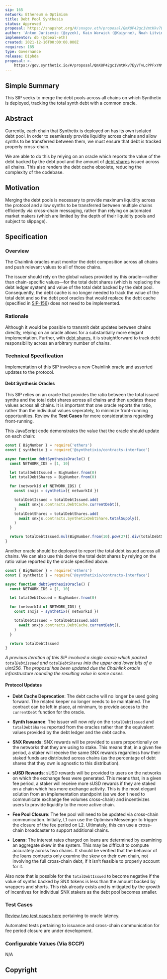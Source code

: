 ```yaml
---
sip: 165
network: Ethereum & Optimism
title: Debt Pool Synthesis
status: Approved
proposal: https://snapshot.org/#/snxgov.eth/proposal/QmX8P42gc1VmtKkv7EyVTvLcPPFxYNtgTndiMxSJ6HSL8k
author: 'Anton Jurisevic (@zyzek), Kain Warwick (@Kaiynne), Noah Litvin (@noahlitvin), db (@dbeal-eth)'
implementor: db (@dbeal-eth)
created: 2021-12-16T00:00:00.000Z
requires: 185
type: Governance
release: Diphda
proposal: >-
    https://gov.synthetix.io/#/proposal/QmX8P42gc1VmtKkv7EyVTvLcPPFxYNtgTndiMxSJ6HSL8k
---
```


## Simple Summary

<!--"If you can't explain it simply, you don't understand it well enough." Simply describe the outcome the proposed changes intends to achieve. This should be non-technical and accessible to a casual community member.-->

This SIP seeks to merge the debt pools across all chains on which Synthetix is deployed, tracking the total synth debt with a common oracle.

## Abstract

Currently, each chain that Synthetix is deployed on has its own isolated debt pool. In order to seamlessly provide liquidity across chains and allow synths to be transferred between them, we must ensure that debt is tracked properly cross-chain.

We are able to do this by relying on an oracle which reports the value of the debt backed by the debt pool and the amount of [debt shares](https://sips.synthetix.io/sips/sip-185) issued across all chains. This also renders the debt cache obsolete, reducing the complexity of the codebase.

## Motivation

<!--This is the problem statement. This is the *why* of the SIP. It should clearly explain *why* the current state of the protocol is inadequate.  It is critical that you explain *why* the change is needed, if the SIP proposes changing how something is calculated, you must address *why* the current calculation is inaccurate or wrong. This is not the place to describe how the SIP will address the issue!-->

Merging the debt pools is necessary to provide maximum liquidity across the protocol and allow synths to be transferred between multiple chains efficiently via cross-chain messaging, rather than relying on automated market makers (which are limited by the depth of their liquidity pools and subject to slippage).

## Specification

<!--The specification should describe the syntax and semantics of any new feature, there are five sections
1. Overview
2. Rationale
3. Technical Specification
4. Test Cases
5. Configurable Values
-->

### Overview

The Chainlink oracles must monitor the debt composition across all chains and push relevant values to all of those chains.

The issuer should rely on the global values provided by this oracle—rather than chain-specific values—for the total debt shares (which is replacing the debt ledger system) and value of the total debt backed by the debt pool. Consequently, the debt cache is no longer needed to track the value of the total debt and so the debt pool oracles that would replace the debt cache (specified in [SIP-156](https://sips.synthetix.io/sips/sip-156)) does not need to be implemented.

### Rationale

Although it would be possible to transmit debt updates between chains directly, relying on an oracle allows for a substantially more elegant implementation. Further, with [debt shares](https://sips.synthetix.io/sips/sip-185), it is straightforward to track debt responsibility across an arbitrary number of chains.

### Technical Specification

<!--The technical specification should outline the public API of the changes proposed. That is, changes to any of the interfaces Synthetix currently exposes or the creations of new ones.-->

Implementation of this SIP involves a new Chainlink oracle and assorted updates to the protocol.

#### Debt Synthesis Oracles

This SIP relies on an oracle that provides the ratio between the total issued synths and the total debt shares across all chains and then updates these values across all chains. It is important that one oracle reports the ratio, rather than the individual values seperately, to minimize front-running opportunities. Review the **Test Cases** for more considerations regarding front-running.

This JavaScript code demonstrates the value that the oracle should update on each chain:

```javascript
const { BigNumber } = require('ethers')
const { synthetix } = require('@synthetixio/contracts-interface')

async function debtSynthesisOracle() {
  const NETWORK_IDS = [1, 10]

  let totalDebtIssued = BigNumber.from(0)
  let totalDebtShares = BigNumber.from(0)

  for (networkId of NETWORK_IDS) {
    const snxjs = synthetix({ networkId })

    totalDebtIssued = totalDebtIssued.add(
      await snxjs.contracts.DebtCache.currentDebt(),
    )
    totalDebtShares = totalDebtShares.add(
      await snxjs.contracts.SynthetixDebtShare.totalSupply(),
    )
  }

  return totalDebtIssued.mul(BigNumber.from(10).pow(27)).div(totalDebtShares)
}
```

Another oracle should be deployed to report the total debt issued across all chains. We can also use this derive the total debt shares by relying on the ratio value reported by the oracle specified above.

```javascript
const { BigNumber } = require('ethers')
const { synthetix } = require('@synthetixio/contracts-interface')

async function debtSynthesisOracle() {
  const NETWORK_IDS = [1, 10]

  let totalDebtIssued = BigNumber.from(0)

  for (networkId of NETWORK_IDS) {
    const snxjs = synthetix({ networkId })

    totalDebtIssued = totalDebtIssued.add(
      await snxjs.contracts.DebtCache.currentDebt(),
    )
  }

  return totalDebtIssued
}
```

_A previous iteration of this SIP involved a single oracle which packed `totalDebtIssued` and `totalDebtShares` into the upper and lower bits of a uint256. The proposal has been updated due the Chainlink oracle infrastructure rounding the resulting value in some cases._

#### Protocol Updates

- **Debt Cache Deprecation**: The debt cache will no longer be used going forward. The related keeper no longer needs to be maintained. The contract can be left in place, at minimum, to provide access to the `currentDebt` function for the oracle.

- **Synth Issuance**: The issuer will now rely on the `totalDebtIssued` and `totalDebtShares` reported from the oracles rather than the equivalent values provided by the debt ledger and the debt cache.

- **SNX Rewards**: SNX rewards will be provided to users proportionally on the networks that they are using to stake. This means that, in a given fee period, a staker will receive the same SNX rewards regardless how their staked funds are distributed across chains (as the percentage of debt shares that they own is agnostic to this distribution).

- **sUSD Rewards**: sUSD rewards will be provided to users on the networks on which the exchange fees were generated. This means that, in a given fee period, a staker will receive more sUSD rewards if they are staked on a chain which has more exchange activity. This is the most elegant solution from an implementation standpoint (as we don't need to communicate exchange fee volumes cross-chain) and incentivizes users to provide liquidity to the more active chain.

- **Fee Pool Closure**: The fee pool will need to be updated via cross-chain communication. Initially, L1 can use the Optimism Messenger to trigger the closure of the fee period on L2. Ultimately, this can use a cross-chain broadcaster to support additional chains.

- **Loans**: The interest rates charged on loans are determined by examining an aggregate skew in the system. This may be difficult to compute accurately across two chains. It should be verified that the behavior of the loans contracts only examine the skew on their own chain, not involving the full cross-chain debt, if it isn’t feasible to properly account for it.

Also note that is possible for the `totalDebtIssued` to become negative if the value of synths backed by SNX tokens is less than the amount backed by wrappers and shorts. This risk already exists and is mitigated by the growth of incentives for individual SNX stakers as the debt pool becomes smaller.

### Test Cases

<!--Test cases for an implementation are mandatory for SIPs but can be included with the implementation..-->

[Review two test cases here](https://gist.github.com/noahlitvin/43ce903b0a3dd3d9773275f5f796df2e) pertaining to oracle latency.

Automated tests pertaining to issuance and cross-chain communication for fee period closure are under development.

### Configurable Values (Via SCCP)

<!--Please list all values configurable via SCCP under this implementation.-->

N/A

## Copyright
